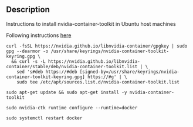 ## Description 

Instructions to install nvidia-container-toolkit in Ubuntu host machines 

Following instructions [here](https://docs.nvidia.com/datacenter/cloud-native/container-toolkit/latest/install-guide.html)

```
curl -fsSL https://nvidia.github.io/libnvidia-container/gpgkey | sudo gpg --dearmor -o /usr/share/keyrings/nvidia-container-toolkit-keyring.gpg \
  && curl -s -L https://nvidia.github.io/libnvidia-container/stable/deb/nvidia-container-toolkit.list | \
    sed 's#deb https://#deb [signed-by=/usr/share/keyrings/nvidia-container-toolkit-keyring.gpg] https://#g' | \
    sudo tee /etc/apt/sources.list.d/nvidia-container-toolkit.list
```

```
sudo apt-get update && sudo apt-get install -y nvidia-container-toolkit
```

```
sudo nvidia-ctk runtime configure --runtime=docker
```
```
sudo systemctl restart docker
```